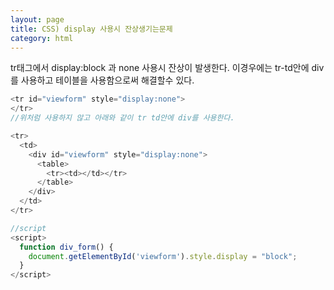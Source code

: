 ```yaml
---
layout: page
title: CSS) display 사용시 잔상생기는문제 
category: html
---
```


tr태그에서 display:block 과 none 사용시 잔상이 발생한다.
이경우에는 tr-td안에 div를 사용하고 테이블을 사용함으로써 해결할수 있다.

```javascript
<tr id="viewform" style="display:none">
</tr>
//위처럼 사용하지 않고 아래와 같이 tr td안에 div를 사용한다.

<tr>
  <td>
    <div id="viewform" style="display:none">
      <table>
        <tr><td></td></tr>
      </table>
    </div>
  </td>
</tr>

//script
<script>
  function div_form() { 
    document.getElementById('viewform').style.display = "block"; 
  }
</script>
```

